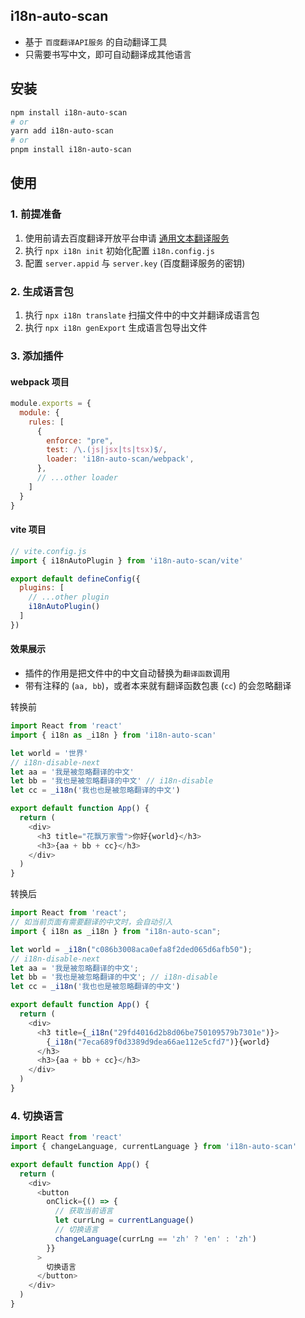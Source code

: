 ## i18n-auto-scan
  * 基于 `百度翻译API服务` 的自动翻译工具
  * 只需要书写中文，即可自动翻译成其他语言
  

## 安装
 ```sh
npm install i18n-auto-scan
# or
yarn add i18n-auto-scan
# or
pnpm install i18n-auto-scan
 ```

## 使用

### 1. 前提准备
1. 使用前请去百度翻译开放平台申请 <a href="https://api.fanyi.baidu.com/doc/21" target="_blank">通用文本翻译服务</a>
2. 执行 `npx i18n init` 初始化配置 `i18n.config.js`
3. 配置 `server.appid` 与 `server.key` (百度翻译服务的密钥)

### 2. 生成语言包
1. 执行 `npx i18n translate` 扫描文件中的中文并翻译成语言包
2. 执行 `npx i18n genExport` 生成语言包导出文件


### 3. 添加插件
#### webpack 项目
```js
module.exports = {
  module: {
    rules: [
      {
        enforce: "pre",
        test: /\.(js|jsx|ts|tsx)$/,
        loader: 'i18n-auto-scan/webpack',
      },
      // ...other loader
    ]
  }
}
```
#### vite 项目
```js
// vite.config.js
import { i18nAutoPlugin } from 'i18n-auto-scan/vite'

export default defineConfig({
  plugins: [
    // ...other plugin
    i18nAutoPlugin()
  ]
})
```
#### 效果展示
* 插件的作用是把文件中的中文自动替换为`翻译函数`调用
* 带有注释的 (`aa, bb`)，或者本来就有翻译函数包裹 (`cc`) 的会忽略翻译

转换前
```js
import React from 'react'
import { i18n as _i18n } from 'i18n-auto-scan'

let world = '世界'
// i18n-disable-next
let aa = '我是被忽略翻译的中文'
let bb = '我也是被忽略翻译的中文' // i18n-disable
let cc = _i18n('我也也是被忽略翻译的中文')

export default function App() {
  return (
    <div>
      <h3 title="花飘万家雪">你好{world}</h3>
      <h3>{aa + bb + cc}</h3>
    </div>
  )
}
```

转换后
```js
import React from 'react';
// 如当前页面有需要翻译的中文时，会自动引入
import { i18n as _i18n } from "i18n-auto-scan";

let world = _i18n("c086b3008aca0efa8f2ded065d6afb50");
// i18n-disable-next
let aa = '我是被忽略翻译的中文';
let bb = '我也是被忽略翻译的中文'; // i18n-disable
let cc = _i18n('我也也是被忽略翻译的中文')

export default function App() {
  return (
    <div>
      <h3 title={_i18n("29fd4016d2b8d06be750109579b7301e")}>
        {_i18n("7eca689f0d3389d9dea66ae112e5cfd7")}{world}
      </h3>
      <h3>{aa + bb + cc}</h3>
    </div>
  )
}
```

### 4. 切换语言
```ts
import React from 'react'
import { changeLanguage, currentLanguage } from 'i18n-auto-scan'

export default function App() {
  return (
    <div>
      <button
        onClick={() => {
          // 获取当前语言
          let currLng = currentLanguage()
          // 切换语言
          changeLanguage(currLng == 'zh' ? 'en' : 'zh')
        }}
      >
        切换语言
      </button>
    </div>
  )
}
```
